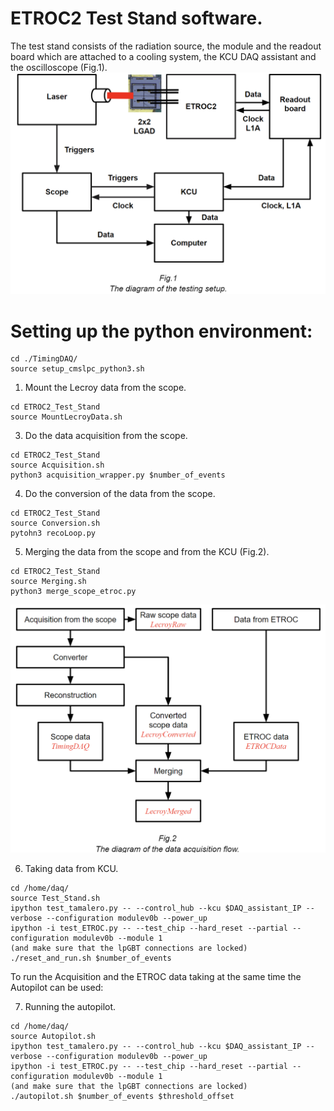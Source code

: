# ETROC2 Test Stand software.
The test stand consists of the radiation source, the module and the readout board which are attached to a cooling system, the KCU DAQ assistant and the oscilloscope (Fig.1).
![alt text](./Diagrams/the_setup.png)

# Setting up the python environment:
```
cd ./TimingDAQ/
source setup_cmslpc_python3.sh
``` 

1) Mount the Lecroy data from the scope.
```
cd ETROC2_Test_Stand
source MountLecroyData.sh 
```

3) Do the data acquisition from the scope.
```
cd ETROC2_Test_Stand
source Acquisition.sh
python3 acquisition_wrapper.py $number_of_events
```

4) Do the conversion of the data from the scope.
```
cd ETROC2_Test_Stand
source Conversion.sh
pytohn3 recoLoop.py
```

5) Merging the data from the scope and from the KCU (Fig.2).
```
cd ETROC2_Test_Stand
source Merging.sh
python3 merge_scope_etroc.py
```

![alt text](./Diagrams/data_flow.png)

6) Taking data from KCU.
```
cd /home/daq/
source Test_Stand.sh
ipython test_tamalero.py -- --control_hub --kcu $DAQ_assistant_IP --verbose --configuration modulev0b --power_up
ipython -i test_ETROC.py -- --test_chip --hard_reset --partial --configuration modulev0b --module 1 
(and make sure that the lpGBT connections are locked)
./reset_and_run.sh $number_of_events
```

To run the Acquisition and the ETROC data taking at the same time the Autopilot can be used:

7) Running the autopilot.
```
cd /home/daq/
source Autopilot.sh
ipython test_tamalero.py -- --control_hub --kcu $DAQ_assistant_IP --verbose --configuration modulev0b --power_up
ipython -i test_ETROC.py -- --test_chip --hard_reset --partial --configuration modulev0b --module 1 
(and make sure that the lpGBT connections are locked)
./autopilot.sh $number_of_events $threshold_offset
```
